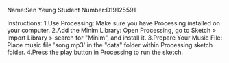 Name:Sen Yeung
Student Number:D19125591

Instructions:
1.Use Processing: Make sure you have Processing installed on your computer.
2.Add the Minim Library: Open Processing, go to Sketch > Import Library > search for "Minim", and install it.
3.Prepare Your Music File: Place  music file 'song.mp3'  in the "data" folder within  Processing sketch folder.
4.Press the play button in Processing to run the sketch.


